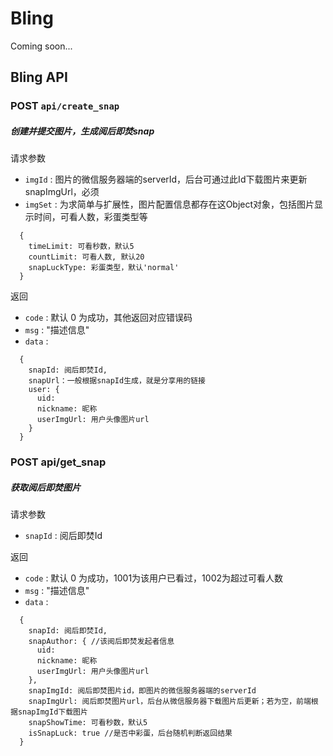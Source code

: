 # Bling
Coming soon...

## Bling API

### POST  `api/create_snap`
##### 创建并提交图片，生成阅后即焚snap
请求参数
  - `imgId` : 图片的微信服务器端的serverId，后台可通过此Id下载图片来更新snapImgUrl，必须
  - `imgSet` : 为求简单与扩展性，图片配置信息都存在这Object对象，包括图片显示时间，可看人数，彩蛋类型等
```
  {
    timeLimit: 可看秒数，默认5
    countLimit: 可看人数, 默认20
    snapLuckType: 彩蛋类型，默认'normal'
  }
```
  
返回
  - `code` : 默认 0 为成功，其他返回对应错误码
  - `msg` : "描述信息"
  - `data` : 
```
  {
    snapId: 阅后即焚Id,
    snapUrl：一般根据snapId生成，就是分享用的链接
    user: {
      uid: 
      nickname: 昵称
      userImgUrl: 用户头像图片url
    }
  }
```
  
### POST api/get_snap
##### 获取阅后即焚图片
请求参数
  - `snapId` : 阅后即焚Id
  

返回
  - `code` : 默认 0 为成功，1001为该用户已看过，1002为超过可看人数
  - `msg` : "描述信息"
  - `data` :
```
  {
    snapId: 阅后即焚Id,
    snapAuthor: { //该阅后即焚发起者信息
      uid: 
      nickname: 昵称
      userImgUrl: 用户头像图片url
    },
    snapImgId: 阅后即焚图片id，即图片的微信服务器端的serverId
    snapImgUrl: 阅后即焚图片url，后台从微信服务器下载图片后更新；若为空，前端根据snapImgId下载图片
    snapShowTime: 可看秒数，默认5
    isSnapLuck: true //是否中彩蛋，后台随机判断返回结果
  }
```

